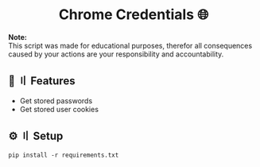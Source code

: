 <h1 align="center">Chrome Credentials 🌐</h1>

**Note:** \
This script was made for educational purposes, therefor all consequences caused by your actions are your responsibility and accountability.

## 🔰 〢 Features
- Get stored passwords
- Get stored user cookies

## ⚙️ 〢 Setup
```
pip install -r requirements.txt
```


